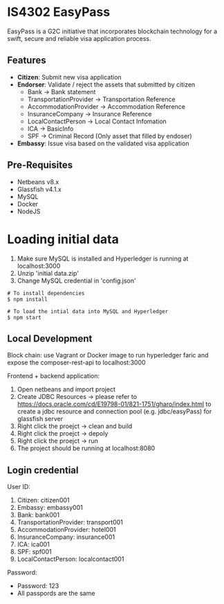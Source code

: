 # IS4302 EasyPass 

EasyPass is a G2C initiative that incorporates blockchain technology for a swift, secure and reliable visa application process.

## Features
- **Citizen**: Submit new visa application 
- **Endorser**: Validate / reject the assets that submitted by citizen
    - Bank -> Bank statement
    - TransportationProvider -> Transportation Reference
    - AccommodationProvider -> Accommodation Reference 
    - InsuranceCompany -> Insurance Reference
    - LocalContactPerson -> Local Contact Infomation
    - ICA -> BasicInfo
    - SPF -> Criminal Record (Only asset that filled by endoser)
- **Embassy**: Issue visa based on the validated visa application

## Pre-Requisites
* Netbeans v8.x 
* Glassfish v4.1.x 
* MySQL 
* Docker
* NodeJS 

# Loading initial data
1. Make sure MySQL is installed and Hyperledger is running at localhost:3000
2. Unzip 'initial data.zip'
3. Change MySQL credential in 'config.json'
```shell
# To install dependencies 
$ npm install

# To load the intial data into MySQL and Hyperledger
$ npm start
```


## Local Development

Block chain: use Vagrant or Docker image to run hyperledger faric and expose the composer-rest-api to localhost:3000

Frontend + backend application: 
1. Open netbeans and import project 
2. Create JDBC Resources -> please refer to https://docs.oracle.com/cd/E19798-01/821-1751/gharo/index.html to create a jdbc resource and connection pool (e.g. jdbc/easyPass) for glassfish server
2. Right click the proejct -> clean and build
3. Right click the proejct -> depoly 
4. Right click the proejct -> run 
5. The project should be running at localhost:8080

## Login credential 
User ID: 
1. Citizen: citizen001
2. Embassy: embassy001
3. Bank: bank001
4. TransportationProvider: transport001
5. AccommodationProvider: hotel001
6. InsuranceCompany: insurance001
7. ICA: ica001
8. SPF: spf001
9. LocalContactPerson: localcontact001

Password:
* Password: 123
* All passpords are the same